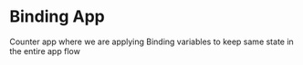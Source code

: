 
# Binding App

Counter app where we are applying Binding variables to keep same state in the entire app flow 

